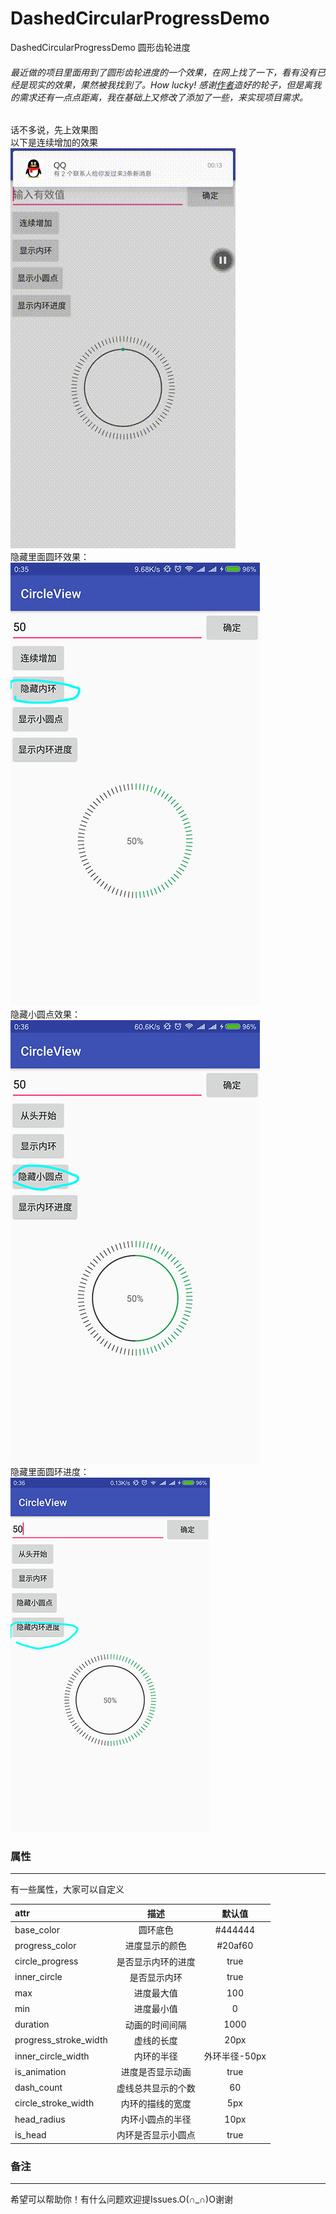 # DashedCircularProgressDemo
DashedCircularProgressDemo 圆形齿轮进度

###### 最近做的项目里面用到了圆形齿轮进度的一个效果，在网上找了一下，看有没有已经是现实的效果，果然被我找到了。How lucky! 感谢[作者](https://github.com/Daemon1993/healthycricleviewdemo)造好的轮子，但是离我的需求还有一点点距离，我在基础上又修改了添加了一些，来实现项目需求。

话不多说，先上效果图</br>
以下是连续增加的效果</br>
![image](https://github.com/zhaixiaoou/DashedCircularProgressDemo/blob/master/screenshots/dashedcircularprogress.gif)</br>
隐藏里面圆环效果：</br>
![image](https://github.com/zhaixiaoou/DashedCircularProgressDemo/blob/master/screenshots/IMG_20161217_003531.jpg)</br>
隐藏小圆点效果：</br>
![image](https://github.com/zhaixiaoou/DashedCircularProgressDemo/blob/master/screenshots/IMG_20161217_003628.jpg)</br>
隐藏里面圆环进度：</br>
![image](https://github.com/zhaixiaoou/DashedCircularProgressDemo/blob/master/screenshots/IMG_20161217_003708.jpg)</br>

### 属性
***
有一些属性，大家可以自定义

| attr | 描述  |默认值|
|:---|:---:|:---:|
|base_color| 圆环底色|#444444|
|progress_color| 进度显示的颜色|#20af60|
|circle_progress| 是否显示内环的进度 | true|
|inner_circle| 是否显示内环|true|
|max| 进度最大值|100|
|min|进度最小值|0|
|duration|动画的时间间隔|1000|
|progress_stroke_width| 虚线的长度|20px|
|inner_circle_width|内环的半径|外环半径-50px|
|is_animation|进度是否显示动画|true|
|dash_count|虚线总共显示的个数|60|
|circle_stroke_width|内环的描线的宽度|5px|
|head_radius|内环小圆点的半径|10px|
|is_head|内环是否显示小圆点|true|

### 备注
***
希望可以帮助你！有什么问题欢迎提Issues.O(∩_∩)O谢谢